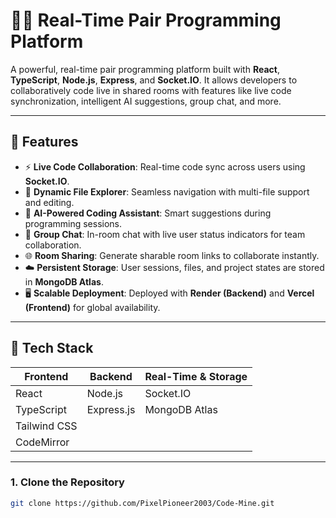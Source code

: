# 🧑‍💻 Real-Time Pair Programming Platform

A powerful, real-time pair programming platform built with **React**, **TypeScript**, **Node.js**, **Express**, and **Socket.IO**. It allows developers to collaboratively code live in shared rooms with features like live code synchronization, intelligent AI suggestions, group chat, and more.

---

## 🚀 Features

- ⚡ **Live Code Collaboration**: Real-time code sync across users using **Socket.IO**.
- 📁 **Dynamic File Explorer**: Seamless navigation with multi-file support and editing.
- 🤖 **AI-Powered Coding Assistant**: Smart suggestions during programming sessions.
- 💬 **Group Chat**: In-room chat with live user status indicators for team collaboration.
- 🌐 **Room Sharing**: Generate sharable room links to collaborate instantly.
- ☁️ **Persistent Storage**: User sessions, files, and project states are stored in **MongoDB Atlas**.
- 🖥️ **Scalable Deployment**: Deployed with **Render (Backend)** and **Vercel (Frontend)** for global availability.

---

## 🧰 Tech Stack

| Frontend     | Backend       | Real-Time & Storage |
|--------------|---------------|----------------------|
| React        | Node.js       | Socket.IO            |
| TypeScript   | Express.js    | MongoDB Atlas        |
| Tailwind CSS |               |                      |
| CodeMirror   |               |                      |

---


### 1. Clone the Repository

```bash
git clone https://github.com/PixelPioneer2003/Code-Mine.git
